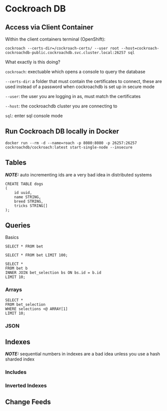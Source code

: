 # Cockroach DB

## Access via Client Container

Within the client containers terminal (OpenShift):

`cockroach --certs-dir=/cockroach-certs/ --user root --host=cockroach-cockroachdb-public.cockroachdb.svc.cluster.local:26257 sql`

What exactly is this doing? 

`cockroach`: exectuable which opens a console to query the database

`--certs-dir`: a folder that must contain the certificates to connect, these are used instead of a password when cockroachdb is set up in secure mode

`--user`: the user you are logging in as, must match the certificates

`--host`: the cockroachdb cluster you are connecting to

`sql`: enter sql console mode

## Run Cockroach DB locally in Docker

`docker run --rm -d --name=roach -p 8080:8080 -p 26257:26257 cockroachdb/cockroach:latest start-single-node --insecure`

## Tables

**_NOTE:_** auto incrementing ids are a very bad idea in distributed systems

```
CREATE TABLE dogs
(
    id uuid,
    name STRING,
    breed STRING,
    tricks STRING[]
);
```

## Queries

Basics

`SELECT * FROM bet`

`SELECT * FROM bet LIMIT 100;`

```
SELECT *
FROM bet b
INNER JOIN bet_selection bs ON bs.id = b.id
LIMIT 10;
```

### Arrays

```
SELECT *
FROM bet_selection
WHERE selections <@ ARRAY[1]
LIMIT 10;
```

### JSON



## Indexes

**_NOTE:_** sequential numbers in indexes are a bad idea unless you use a hash sharded index

### Includes

### Inverted Indexes

## Change Feeds

